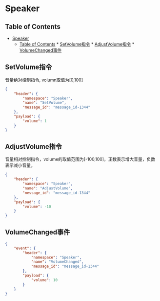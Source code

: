 # Speaker

## Table of Contents


   * [Speaker](#speaker)
      * [Table of Contents](#table-of-contents)
            * [SetVolume指令](#setvolume指令)
            * [AdjustVolume指令](#adjustvolume指令)
            * [VolumeChanged事件](#volumechanged事件)


## SetVolume指令
音量绝对控制指令, volumn取值为[0,100]
```json
{
    "header": {
        "namespace": "Speaker",
        "name": "SetVolume",
        "message_id": "message_id-1344"
    },
    "payload": {
        "volume": 1
    }
}
```

## AdjustVolume指令
音量相对控制指令，volume的取值范围为[-100,100]，正数表示增大音量，负数表示减小音量。
```json
{
    "header": {
        "namespace": "Speaker",
        "name": "AdjustVolume",
        "message_id": "message_id-1344"
    },
    "payload": {
        "volume": -10
    }
}
```

## VolumeChanged事件
```json
{
    "event": {
        "header": {
            "namespace": "Speaker",
            "name": "VolumeChanged",
            "message_id": "message_id-1344"
        },
        "payload": {
            "volume": 10
        }
    }
}
```

